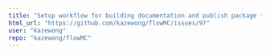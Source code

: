 ```yaml
---
title: "Setup workflow for building documentation and publish package to PyPI"
html_url: "https://github.com/kazewong/flowMC/issues/97"
user: "kazewong"
repo: "kazewong/flowMC"
---
```


